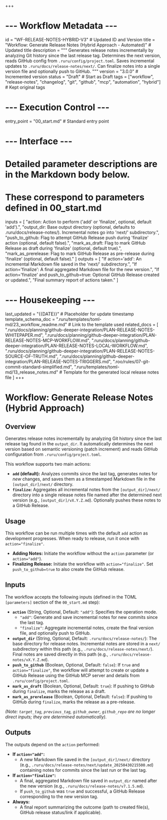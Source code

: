 +++
# --- Workflow Metadata ---
id = "WF-RELEASE-NOTES-HYBRID-V3" # Updated ID and Version
title = "Workflow: Generate Release Notes (Hybrid Approach - Automated)" # Updated title
description = """
Generates release notes incrementally by analyzing Git history since the last release tag.
Determines the next version, reads GitHub config from `.ruru/config/project.toml`.
Saves incremental updates to `.ruru/docs/release-notes/next/`.
Can finalize notes into a single version file and optionally push to GitHub.
"""
version = "3.0.0" # Incremented version
status = "Draft" # Start as Draft
tags = ["workflow", "release-notes", "changelog", "git", "github", "mcp", "automation", "hybrid"] # Kept original tags

# --- Execution Control ---
entry_point = "00_start.md" # Standard entry point

# --- Interface ---
# Detailed parameter descriptions are in the Markdown body below.
# These correspond to parameters defined in 00_start.md
inputs = [
    "action: Action to perform ('add' or 'finalize', optional, default 'add').",
    "output_dir: Base output directory (optional, defaults to .ruru/docs/release-notes/). Incremental notes go into 'next/' subdirectory.",
    "push_to_github: Flag to attempt GitHub Release push during 'finalize' action (optional, default false).",
    "mark_as_draft: Flag to mark GitHub Release as draft during 'finalize' (optional, default true).",
    "mark_as_prerelease: Flag to mark GitHub Release as pre-release during 'finalize' (optional, default false)."
]
outputs = [
    "If action='add': An incremental Markdown file saved in the 'next/' subdirectory.",
    "If action='finalize': A final aggregated Markdown file for the new version.",
    "If action='finalize' and push_to_github=true: Optional GitHub Release created or updated.",
    "Final summary report of actions taken."
]

# --- Housekeeping ---
last_updated = "{{DATE}}" # Placeholder for update timestamp
template_schema_doc = ".ruru/templates/toml-md/23_workflow_readme.md" # Link to the template used
related_docs = [
    ".ruru/docs/planning/github-deeper-integration/PLAN-RELEASE-NOTES-WHITEPAPER.md",
    ".ruru/docs/planning/github-deeper-integration/PLAN-RELEASE-NOTES-MCP-WORKFLOW.md",
    ".ruru/docs/planning/github-deeper-integration/PLAN-RELEASE-NOTES-LOCAL-WORKFLOW.md",
    ".ruru/docs/planning/github-deeper-integration/PLAN-RELEASE-NOTES-SOURCE-OF-TRUTH.md",
    ".ruru/docs/planning/github-deeper-integration/PLAN-RELEASE-NOTES-TRIGGERS.md",
    ".roo/rules/07-git-commit-standard-simplified.md",
    ".ruru/templates/toml-md/13_release_notes.md" # Template for the generated local release notes file
]
+++

# Workflow: Generate Release Notes (Hybrid Approach)

## Overview

Generates release notes incrementally by analyzing Git history since the last release tag found in the `output_dir`. It automatically determines the next version based on semantic versioning (patch increment) and reads GitHub configuration from `.ruru/config/project.toml`.

This workflow supports two main actions:
*   **`add` (default):** Analyzes commits since the last tag, generates notes for *new* changes, and saves them as a timestamped Markdown file in the `[output_dir]/next/` directory.
*   **`finalize`:** Aggregates all incremental notes from the `[output_dir]/next/` directory into a single release notes file named after the determined next version (e.g., `[output_dir]/vX.Y.Z.md`). Optionally pushes these notes to a GitHub Release.

## Usage

This workflow can be run multiple times with the default `add` action as development progresses. When ready to release, run it once with `action="finalize"`.

*   **Adding Notes:** Initiate the workflow without the `action` parameter (or `action="add"`).
*   **Finalizing Release:** Initiate the workflow with `action="finalize"`. Set `push_to_github=true` to also create the GitHub release.

## Inputs

The workflow accepts the following inputs (defined in the TOML `[parameters]` section of the `00_start.md` step):

*   **`action`** (String, Optional, Default: `"add"`): Specifies the operation mode.
    *   `"add"`: Generate and save incremental notes for new commits since the last tag.
    *   `"finalize"`: Aggregate incremental notes, create the final version file, and optionally push to GitHub.
*   **`output_dir`** (String, Optional, Default: `.ruru/docs/release-notes/`): The base directory for release notes. Incremental notes are stored in a `next/` subdirectory within this path (e.g., `.ruru/docs/release-notes/next/`). Final notes are saved directly in this path (e.g., `.ruru/docs/release-notes/vX.Y.Z.md`).
*   **`push_to_github`** (Boolean, Optional, Default: `false`): If `true` and `action="finalize"`, the workflow will attempt to create or update a GitHub Release using the GitHub MCP server and details from `.ruru/config/project.toml`.
*   **`mark_as_draft`** (Boolean, Optional, Default: `true`): If pushing to GitHub during `finalize`, marks the release as a draft.
*   **`mark_as_prerelease`** (Boolean, Optional, Default: `false`): If pushing to GitHub during `finalize`, marks the release as a pre-release.

*(Note: `target_tag`, `previous_tag`, `github_owner`, `github_repo` are no longer direct inputs; they are determined automatically).*

## Outputs

The outputs depend on the `action` performed:

*   **If `action="add"`:**
    *   A new Markdown file saved in the `[output_dir]/next/` directory (e.g., `.ruru/docs/release-notes/next/update_20250430215500.md`) containing notes for commits since the last run or the last tag.
*   **If `action="finalize"`:**
    *   A final, aggregated Markdown file saved in `output_dir` named after the new version (e.g., `.ruru/docs/release-notes/v7.1.5.md`).
    *   If `push_to_github` was `true` and successful, a GitHub Release corresponding to the new version tag.
*   **Always:**
    *   A final report summarizing the outcome (path to created file(s), GitHub release status/link if applicable).